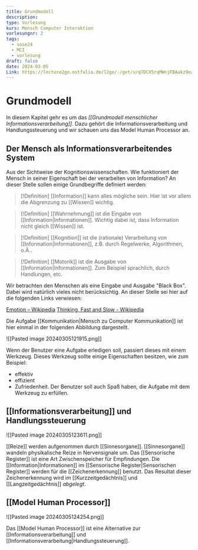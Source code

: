 ```yaml
---
title: Grundmodell
description: 
type: Vorlesung
kurs: Mensch Computer Interaktion
vorlesungnr: 2
tags:
  - sose24
  - MCI
  - vorlesung
draft: false
date: 2024-03-05
Link: https://lecture2go.ostfalia.de/l2go/-/get/v/q7DCX5rqMWnjFBAakz9eaAxx
---
```

# Grundmodell

In diesem Kapitel gehr es um das *[[Grundmodell menschlicher Informationsverarbeitung]]*. Dazu gehört die Informationsverarbeitung und Handlungssteuerung und wir schauen uns das Model Human Processor an.

## Der Mensch als Informationsverarbeitendes System

Aus der Sichtweise der Kognitionswissenschaften. Wie funktioniert der Mensch in seiner Eigenschaft bei der verarbeiten von Information? An dieser Stelle sollen einige Grundbegriffe definiert werden:

>[!Definition]
>[[Information]] kann alles mögliche sein. Hier ist vor allem die Abgrenzung zu [[Wissen]] wichtig.

>[!Definition]
> [[Wahrnehmung]] ist die Eingabe von [[Information|Informationen]]. Wichtig dabei ist, dass Information nicht gleich [[Wissen]] ist.

>[!Definition]
>[[Kognition]] ist die (rationale) Verarbeitung von [[Information|Informationen]], z.B. durch Regelwerke, Algorithmen, o.Ä..

>[!Definition]
>[[Motorik]] ist die Ausgabe von [[Information|Informationen]]. Zum Beispiel sprachlich, durch Handlungen, etc.

Wir betrachten den Menschen als eine Eingabe und Ausgabe "Black Box". Dabei wird natürlich vieles nicht berücksichtig. An dieser Stelle sei hier auf die folgenden Links verwiesen:

[Emotion – Wikipedia](https://de.wikipedia.org/wiki/Emotion)
[Thinking, Fast and Slow - Wikipedia](https://en.wikipedia.org/wiki/Thinking,_Fast_and_Slow)

Die Aufgabe [[Kommunikation|Mensch zu Computer Kommunikation]] ist hier einmal in der folgenden Abbildung dargestellt.

![[Pasted image 20240305121915.png]]

Wenn der Benutzer eine Aufgabe erledigen soll, passiert dieses mit einem Werkzeug. Dieses Werkzeug sollte einige Eigenschaften besitzen, wie zum Beispiel:

- effektiv
- effizient
- Zufriedenheit. Der Benutzer soll auch Spaß haben, die Aufgabe mit dem Werkzeug zu erfüllen.

## [[Informationsverarbeitung]] und Handlungssteuerung

![[Pasted image 20240305123611.png]]

[[Reize]] werden aufgenommen durch [[Sinnesorgane]]. [[Sinnesorgane]] wandeln physikalische Reize in Nervensignale um. Das [[Sensorische Register]] ist eine Art Zwischenspeicher für Empfindungen. Die [[Information|Informationen]] im [[Sensorische Register|Sensorischen Register]] werden für die [[Zeichenerkennung]] benutzt. Das Resultat dieser Zeichenerkennung wird im [[Kurzzeitgedächtnis]] und [[Langzeitgedächtnis]] *abgelegt*. 

## [[Model Human Processor]]

![[Pasted image 20240305124254.png]]

Das [[Model Human Processor]] ist eine Alternative zur [[Informationsverarbeitung]] und [[Informationsverarbeitung|Handlungssteuerung]]. 